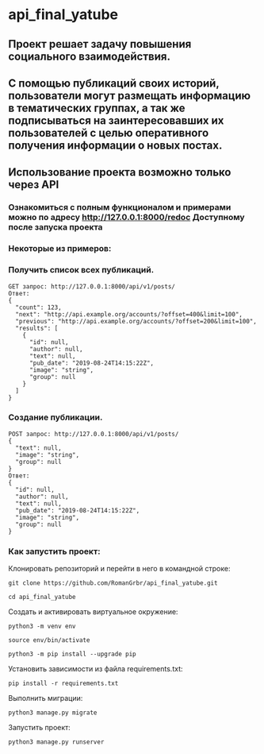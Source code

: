 # api_final_yatube
## Проект решает задачу повышения социального взаимодействия.
## С помощью публикаций своих историй, пользователи могут размещать информацию в тематических группах, а так же подписываться на заинтересовавших их пользователей с целью оперативного получения информации о новых постах.

## Использование проекта возможно только через API

### Ознакомиться с полным функционалом и примерами можно по адресу http://127.0.0.1:8000/redoc Доступному после запуска проекта
### Некоторые из примеров:
### Получить список всех публикаций.
```
GET запрос: http://127.0.0.1:8000/api/v1/posts/
Ответ:
{
  "count": 123,
  "next": "http://api.example.org/accounts/?offset=400&limit=100",
  "previous": "http://api.example.org/accounts/?offset=200&limit=100",
  "results": [
    {
      "id": null,
      "author": null,
      "text": null,
      "pub_date": "2019-08-24T14:15:22Z",
      "image": "string",
      "group": null
    }
  ]
}
```
### Создание публикации.
```
POST запрос: http://127.0.0.1:8000/api/v1/posts/
{
  "text": null,
  "image": "string",
  "group": null
}
Ответ:
{
  "id": null,
  "author": null,
  "text": null,
  "pub_date": "2019-08-24T14:15:22Z",
  "image": "string",
  "group": null
}
```
### Как запустить проект:

Клонировать репозиторий и перейти в него в командной строке:

```
git clone https://github.com/RomanGrbr/api_final_yatube.git
```

```
cd api_final_yatube
```

Cоздать и активировать виртуальное окружение:

```
python3 -m venv env
```

```
source env/bin/activate
```

```
python3 -m pip install --upgrade pip
```

Установить зависимости из файла requirements.txt:

```
pip install -r requirements.txt
```

Выполнить миграции:

```
python3 manage.py migrate
```

Запустить проект:

```
python3 manage.py runserver
```

